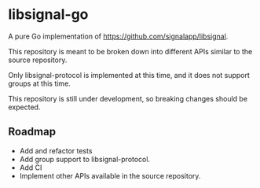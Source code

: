 # libsignal-go

A pure Go implementation of https://github.com/signalapp/libsignal.

This repository is meant to be broken down into different
APIs similar to the source repository.

Only libsignal-protocol is implemented at this time, 
and it does not support groups at this time.

This repository is still under development, so
breaking changes should be expected.

## Roadmap

* Add and refactor tests
* Add group support to libsignal-protocol.
* Add CI
* Implement other APIs available in the source repository.
